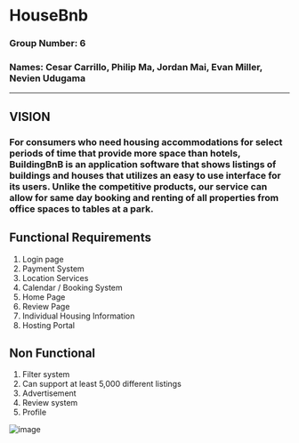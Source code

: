 # **HouseBnb**

### **Group Number: 6**
### **Names: Cesar Carrillo, Philip Ma, Jordan Mai, Evan Miller, Nevien Udugama**


--- 

## **VISION**
### For consumers who need housing accommodations for select periods of time that provide more space than hotels, BuildingBnB is an application software that shows listings of buildings and houses that utilizes an easy to use interface for its users. Unlike the competitive products, our service can allow for same day booking and renting of all properties from office spaces to tables at a park.

## **Functional Requirements**
1. Login page
2. Payment System
3. Location Services
4. Calendar / Booking System
5. Home Page
6. Review Page
7. Individual Housing Information
8. Hosting Portal

## **Non Functional**
1. Filter system
2. Can support at least 5,000 different listings
3. Advertisement
4. Review system
5. Profile
   
![image](https://i.imgur.com/gmJnzj1.jpeg)
